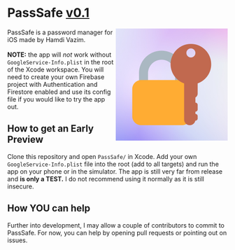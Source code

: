 # PassSafe [v0.1](https://hamdivazim.github.io/PassSafeChangelog/)

<img align="right" height="256" src="https://raw.githubusercontent.com/hamdivazim/PassSafe/main/PassSafe/PassSafe/AppIcon.png"/>

PassSafe is a password manager for iOS made by Hamdi Vazim.
<br><br>
**NOTE:** the app will _not_ work without `GoogleService-Info.plist` in the root of the Xcode workspace. You will need to create your own Firebase project with Authentication and Firestore enabled and use its config file if you would like to try the app out.

## How to get an Early Preview
Clone this repository and open `PassSafe/` in Xcode. Add your own `GoogleService-Info.plist` file into the root (add to all targets) and run the app on your phone or in the simulator. The app is still very far from release and **is only a TEST.** I do not recommend using it normally as it is still insecure.

## How YOU can help
Further into development, I may allow a couple of contributors to commit to PassSafe. For now, you can help by opening pull requests or pointing out on issues.
